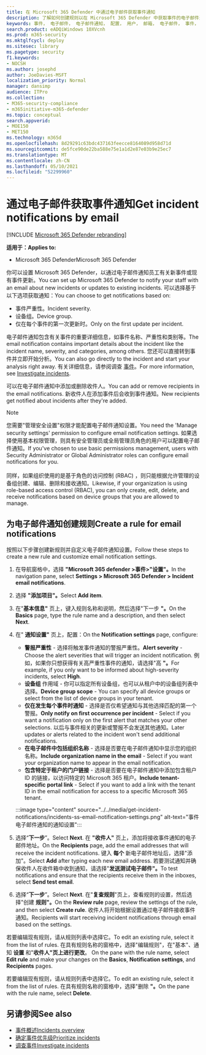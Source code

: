 ```yaml
---
title: 在 Microsoft 365 Defender 中通过电子邮件获取事件通知
description: 了解如何创建规则以在 Microsoft 365 Defender 中获取事件的电子邮件通知
keywords: 事件， 电子邮件， 电子邮件通知， 配置， 用户， 邮箱， 电子邮件， 事件， 分析， 响应
search.product: eADQiWindows 10XVcnh
ms.prod: m365-security
ms.mktglfcycl: deploy
ms.sitesec: library
ms.pagetype: security
f1.keywords:
- NOCSH
ms.author: josephd
author: JoeDavies-MSFT
localization_priority: Normal
manager: dansimp
audience: ITPro
ms.collection:
- M365-security-compliance
- m365initiative-m365-defender
ms.topic: conceptual
search.appverid:
- MOE150
- MET150
ms.technology: m365d
ms.openlocfilehash: 8d29291c63bdc437163feecce8164089d958d71d
ms.sourcegitcommit: de5fce90de22ba588e75e1a1d2e87e03b9e25ec7
ms.translationtype: MT
ms.contentlocale: zh-CN
ms.lasthandoff: 05/10/2021
ms.locfileid: "52299960"
---
```

# <a name="get-incident-notifications-by-email"></a><span data-ttu-id="2f740-104">通过电子邮件获取事件通知</span><span class="sxs-lookup"><span data-stu-id="2f740-104">Get incident notifications by email</span></span>

[!INCLUDE [Microsoft 365 Defender rebranding](../includes/microsoft-defender.md)]


<span data-ttu-id="2f740-105">**适用于：**</span><span class="sxs-lookup"><span data-stu-id="2f740-105">**Applies to:**</span></span>
- <span data-ttu-id="2f740-106">Microsoft 365 Defender</span><span class="sxs-lookup"><span data-stu-id="2f740-106">Microsoft 365 Defender</span></span>

<span data-ttu-id="2f740-107">你可以设置 Microsoft 365 Defender，以通过电子邮件通知员工有关新事件或现有事件更新。</span><span class="sxs-lookup"><span data-stu-id="2f740-107">You can set up Microsoft 365 Defender to notify your staff with an email about new incidents or updates to existing incidents.</span></span> <span data-ttu-id="2f740-108">可以选择基于以下选项获取通知：</span><span class="sxs-lookup"><span data-stu-id="2f740-108">You can choose to get notifications based on:</span></span>

- <span data-ttu-id="2f740-109">事件严重性。</span><span class="sxs-lookup"><span data-stu-id="2f740-109">Incident severity.</span></span>
- <span data-ttu-id="2f740-110">设备组。</span><span class="sxs-lookup"><span data-stu-id="2f740-110">Device group.</span></span>
- <span data-ttu-id="2f740-111">仅在每个事件的第一次更新时。</span><span class="sxs-lookup"><span data-stu-id="2f740-111">Only on the first update per incident.</span></span>

<span data-ttu-id="2f740-112">电子邮件通知包含有关事件的重要详细信息，如事件名称、严重性和类别等。</span><span class="sxs-lookup"><span data-stu-id="2f740-112">The email notification contains important details about the incident like the incident name, severity, and categories, among others.</span></span> <span data-ttu-id="2f740-113">您还可以直接转到事件并立即开始分析。</span><span class="sxs-lookup"><span data-stu-id="2f740-113">You can also go directly to the incident and start your analysis right away.</span></span> <span data-ttu-id="2f740-114">有关详细信息，请参阅调查 [事件](investigate-incidents.md)。</span><span class="sxs-lookup"><span data-stu-id="2f740-114">For more information, see [Investigate incidents](investigate-incidents.md).</span></span>

<span data-ttu-id="2f740-115">可以在电子邮件通知中添加或删除收件人。</span><span class="sxs-lookup"><span data-stu-id="2f740-115">You can add or remove recipients in the email notifications.</span></span> <span data-ttu-id="2f740-116">新收件人在添加事件后会收到事件通知。</span><span class="sxs-lookup"><span data-stu-id="2f740-116">New recipients get notified about incidents after they're added.</span></span> 

>[!NOTE]
><span data-ttu-id="2f740-117">您需要"管理安全设置"权限才能配置电子邮件通知设置。</span><span class="sxs-lookup"><span data-stu-id="2f740-117">You need the 'Manage security settings' permission to configure email notification settings.</span></span> <span data-ttu-id="2f740-118">如果选择使用基本权限管理，则具有安全管理员或全局管理员角色的用户可以配置电子邮件通知。</span><span class="sxs-lookup"><span data-stu-id="2f740-118">If you've chosen to use basic permissions management, users with Security Administrator or Global Administrator roles can configure email notifications for you.</span></span> <br> <br>
<span data-ttu-id="2f740-119">同样，如果组织使用的是基于角色的访问控制 (RBAC) ，则只能根据允许管理的设备组创建、编辑、删除和接收通知。</span><span class="sxs-lookup"><span data-stu-id="2f740-119">Likewise, if your organization is using role-based access control (RBAC), you can only create, edit, delete, and receive notifications based on device groups that you are allowed to manage.</span></span>

## <a name="create-a-rule-for-email-notifications"></a><span data-ttu-id="2f740-120">为电子邮件通知创建规则</span><span class="sxs-lookup"><span data-stu-id="2f740-120">Create a rule for email notifications</span></span>

<span data-ttu-id="2f740-121">按照以下步骤创建新规则并自定义电子邮件通知设置。</span><span class="sxs-lookup"><span data-stu-id="2f740-121">Follow these steps to create a new rule and customize email notification settings.</span></span>

1. <span data-ttu-id="2f740-122">在导航窗格中，选择 **"Microsoft 365 defender >事件>"设置"。**</span><span class="sxs-lookup"><span data-stu-id="2f740-122">In the navigation pane, select **Settings > Microsoft 365 Defender > Incident email notifications**.</span></span>
2. <span data-ttu-id="2f740-123">选择 **"添加项目"。**</span><span class="sxs-lookup"><span data-stu-id="2f740-123">Select **Add item**.</span></span>
3. <span data-ttu-id="2f740-124">在"**基本信息"** 页上，键入规则名称和说明，然后选择"下一步 **"。**</span><span class="sxs-lookup"><span data-stu-id="2f740-124">On the **Basics** page, type the rule name and a description, and then select **Next**.</span></span>
4. <span data-ttu-id="2f740-125">在" **通知设置"** 页上，配置：</span><span class="sxs-lookup"><span data-stu-id="2f740-125">On the **Notification settings** page, configure:</span></span>
    - <span data-ttu-id="2f740-126">**警报严重性** - 选择将触发事件通知的警报严重性。</span><span class="sxs-lookup"><span data-stu-id="2f740-126">**Alert severity** - Choose the alert severities that will trigger an incident notification.</span></span> <span data-ttu-id="2f740-127">例如，如果你只想获得有关高严重性事件的通知，请选择"高 **"。**</span><span class="sxs-lookup"><span data-stu-id="2f740-127">For example, if you only want to be informed about high-severity incidents, select **High**.</span></span>
    - <span data-ttu-id="2f740-128">**设备组** 作用域 - 你可以指定所有设备组，也可以从租户中的设备组列表中选择。</span><span class="sxs-lookup"><span data-stu-id="2f740-128">**Device group scope** - You can specify all device groups or select from the list of device groups in your tenant.</span></span>
    - <span data-ttu-id="2f740-129">**仅在发生每个事件时通知** - 选择是否仅希望通知与其他选择匹配的第一个警报。</span><span class="sxs-lookup"><span data-stu-id="2f740-129">**Only notify on first occurrence per incident** - Select if you want a notification only on the first alert that matches your other selections.</span></span> <span data-ttu-id="2f740-130">以后与事件相关的更新或警报不会发送其他通知。</span><span class="sxs-lookup"><span data-stu-id="2f740-130">Later updates or alerts related to the incident won't send additional notifications.</span></span>
    - <span data-ttu-id="2f740-131">**在电子邮件中包括组织名称** - 选择是否要在电子邮件通知中显示您的组织名称。</span><span class="sxs-lookup"><span data-stu-id="2f740-131">**Include organization name in the email** - Select if you want your organization name to appear in the email notification.</span></span>
    - <span data-ttu-id="2f740-132">**包含特定于租户的门户链接** - 选择是否要在电子邮件通知中添加包含租户 ID 的链接，以访问特定的 Microsoft 365 租户。</span><span class="sxs-lookup"><span data-stu-id="2f740-132">**Include tenant-specific portal link** - Select if you want to add a link with the tenant ID in the email notification for access to a specific Microsoft 365 tenant.</span></span>

    :::image type="content" source="../../media/get-incident-notifications/incidents-ss-email-notification-settings.png" alt-text="事件电子邮件通知的通知设置":::

5. <span data-ttu-id="2f740-134">选择“**下一步**”。</span><span class="sxs-lookup"><span data-stu-id="2f740-134">Select **Next**.</span></span> <span data-ttu-id="2f740-135">在 **"收件人"** 页上，添加将接收事件通知的电子邮件地址。</span><span class="sxs-lookup"><span data-stu-id="2f740-135">On the **Recipients** page, add the email addresses that will receive the incident notifications.</span></span> <span data-ttu-id="2f740-136">键入 **每个** 新电子邮件地址后，选择"添加"。</span><span class="sxs-lookup"><span data-stu-id="2f740-136">Select **Add** after typing each new email address.</span></span> <span data-ttu-id="2f740-137">若要测试通知并确保收件人在收件箱中收到通知，请选择"**发送测试电子邮件"。**</span><span class="sxs-lookup"><span data-stu-id="2f740-137">To test notifications and ensure that the recipients receive them in the inboxes, select **Send test email**.</span></span> 
6. <span data-ttu-id="2f740-138">选择“**下一步**”。</span><span class="sxs-lookup"><span data-stu-id="2f740-138">Select **Next**.</span></span> <span data-ttu-id="2f740-139">在"**复查规则**"页上，查看规则的设置，然后选择"创建 **规则"。**</span><span class="sxs-lookup"><span data-stu-id="2f740-139">On the **Review rule** page, review the settings of the rule, and then select **Create rule**.</span></span> <span data-ttu-id="2f740-140">收件人将开始根据设置通过电子邮件接收事件通知。</span><span class="sxs-lookup"><span data-stu-id="2f740-140">Recipients will start receiving incident notifications through email based on the settings.</span></span>

<span data-ttu-id="2f740-141">若要编辑现有规则，请从规则列表中选择它。</span><span class="sxs-lookup"><span data-stu-id="2f740-141">To edit an existing rule, select it from the list of rules.</span></span> <span data-ttu-id="2f740-142">在具有规则名称的窗格中，选择"编辑规则"，在"基本"、通知 **设置** 和"**收件人"页上进行更改**。 </span><span class="sxs-lookup"><span data-stu-id="2f740-142">On the pane with the rule name, select **Edit rule** and make your changes on the **Basics**, **Notification settings**, and **Recipients** pages.</span></span>

<span data-ttu-id="2f740-143">若要编辑现有规则，请从规则列表中选择它。</span><span class="sxs-lookup"><span data-stu-id="2f740-143">To edit an existing rule, select it from the list of rules.</span></span> <span data-ttu-id="2f740-144">在具有规则名称的窗格中，选择"删除 **"。**</span><span class="sxs-lookup"><span data-stu-id="2f740-144">On the pane with the rule name, select **Delete**.</span></span>

## <a name="see-also"></a><span data-ttu-id="2f740-145">另请参阅</span><span class="sxs-lookup"><span data-stu-id="2f740-145">See also</span></span>
- [<span data-ttu-id="2f740-146">事件概述</span><span class="sxs-lookup"><span data-stu-id="2f740-146">Incidents overview</span></span>](incidents-overview.md)
- [<span data-ttu-id="2f740-147">确定事件优先级</span><span class="sxs-lookup"><span data-stu-id="2f740-147">Prioritize incidents</span></span>](incident-queue.md)
- [<span data-ttu-id="2f740-148">调查事件</span><span class="sxs-lookup"><span data-stu-id="2f740-148">Investigate incidents</span></span>](investigate-incidents.md)
